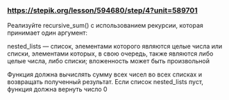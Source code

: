 ### https://stepik.org/lesson/594680/step/4?unit=589701

Реализуйте recursive_sum() с использованием рекурсии, которая принимает один аргумент:


nested_lists — список, элементами которого являются целые числа или списки, элементами которых, в свою очередь, также являются либо целые числа, либо списки; вложенность может быть произвольной


Функция должна вычислять сумму всех чисел во всех списках и возвращать полученный результат. Если список nested_lists пуст, функция должна вернуть число 0
